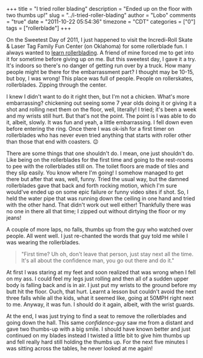 +++
title = "I tried roller blading"
description = "Ended up on the floor with two thumbs up!"
slug = "../i-tried-roller-blading"
author = "Lobo"
comments = "true"
date = "2011-10-22 05:54:36"
timezone = "CDT"
categories = ["0"]
tags = ["rollerblade"]
+++

On the Sweetest Day of 2011, I just happened to visit the Incredi-Roll Skate & Laser Tag Family Fun Center (on Oklahoma) for some rollerblade fun. I always wanted to [learn rollerblading](/bucket-list/). A friend of mine forced me to get into it for sometime before giving up on me. But this sweetest day, I gave it a try. It's indoors so there's no danger of getting run over by a truck. How many people might be there for the embarrassment part? I thought may be 10-15, but boy, I was wrong! This place was full of people. People on rollerskates, rollerblades. Zipping through the center.

I knew I didn't want to do it right then, but I'm not a chicken. What's more embarrassing? chickening out seeing some 7 year olds doing it or giving it a shot and rolling next them on the floor, well, literally! I tried; it's been a week and my wrists still hurt. But that's not the point. The point is I was able to do it, albeit, slowly. It was fun and yeah, a little embarrassing. I fell down even before entering the ring. Once there I was ok-ish for a first timer on rollerblades who has never even tried anything that starts with roller other than those that end with coasters. :wink:

There are some things that one shouldn't do. I mean, one just shouldn't do. Like being on the rollerblades for the first time and going to the rest-rooms to pee with the rollerblades still on. The toilet floors are made of tiles and they slip easily. You know where I'm going! I somehow managed to get there but after that was, well, funny. Tried the usual way, but the damned rollerblades gave that back and forth rocking motion, which I'm sure would've ended up on some epic failure or funny video sites if shot. So, I held the water pipe that was running down the ceiling in one hand and tried with the other hand. That didn't work out well either! Thankfully there was no one in there all that time; I zipped out without dirtying the floor or my jeans!

A couple of more laps, no falls, thumbs up from the guy who watched over people. All went well. I just re-chanted the words that guy told me while I was wearing the rollerblades.

>"First time? Uh oh, don't leave that person, just stay next all the time. It's all about the confidence man, you go out there and do it."

At first I was staring at my feet and soon realized that was wrong when I fell on my ass. I could feel my legs just rolling and then all of a sudden upper body is falling back and is in air. I just put my wrists to the ground before my butt hit the floor. Ouch, that hurt. Learnt a lesson but couldn't avoid the next three falls while all the kids, what it seemed like, going at 50MPH right next to me. Anyway, it was fun. I should do it again, albeit, with the wrist guards.

At the end, I was just trying to find a seat to remove the rollerblades and going down the hall. This same _confidence-guy_ saw me from a distant and gave two thumbs-up with a big smile. I should have known better and just continued on my blades instead I twisted a little bit to give him thumbs up and fell really hard still holding the thumbs up. For the next five minutes I was sitting across the tables, he never looked at me again!
